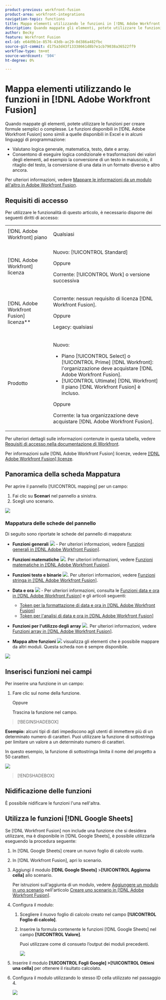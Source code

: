 ```yaml
---
product-previous: workfront-fusion
product-area: workfront-integrations
navigation-topic: functions
title: Mappa elementi utilizzando le funzioni in [!DNL Adobe Workfront Fusion]
description: Quando mappate gli elementi, potete utilizzare le funzioni per creare formule semplici o complesse.
author: Becky
feature: Workfront Fusion
exl-id: e64d9b1e-8576-43db-ac29-0d386a482fbc
source-git-commit: d175a3d43f13338661d8b7e1cb79038a36522ff9
workflow-type: tm+mt
source-wordcount: '504'
ht-degree: 0%

---
```


# Mappa elementi utilizzando le funzioni in [!DNL Adobe Workfront Fusion]

Quando mappate gli elementi, potete utilizzare le funzioni per creare formule semplici o complesse. Le funzioni disponibili in [!DNL Adobe Workfront Fusion] sono simili a quelle disponibili in Excel e in alcuni linguaggi di programmazione:

* Valutano logica generale, matematica, testo, date e array.
* Consentono di eseguire logica condizionale e trasformazioni dei valori degli elementi, ad esempio la conversione di un testo in maiuscolo, il ritaglio del testo, la conversione di una data in un formato diverso e altro ancora.

Per ulteriori informazioni, vedere [Mappare le informazioni da un modulo all&#39;altro in Adobe Workfront Fusion](../../workfront-fusion/mapping/map-information-between-modules.md).


## Requisiti di accesso

Per utilizzare le funzionalità di questo articolo, è necessario disporre dei seguenti diritti di accesso:

<table style="table-layout:auto">

<col>  
 <col>  
 <tbody>  
  <tr>  
   <td role="rowheader">[!DNL Adobe Workfront] piano</td>  
   <td> <p>Qualsiasi</p> </td>  
  </tr>  
  <tr data-mc-conditions="">  
   <td role="rowheader">[!DNL Adobe Workfront] licenza</td>  
   <td> <p>Nuovo: [!UICONTROL Standard]</p><p>Oppure</p><p>Corrente: [!UICONTROL Work] o versione successiva</p> </td>  
  </tr>  
  <tr>  
   <td role="rowheader">[!DNL Adobe Workfront Fusion] licenza**</td>  
   <td> 
   <p>Corrente: nessun requisito di licenza [!DNL Workfront Fusion].</p> 
   <p>Oppure</p> 
   <p>Legacy: qualsiasi </p> 
   </td>  
  </tr>  
  <tr>  
   <td role="rowheader">Prodotto</td>  
   <td> 
   <p>Nuovo:</p> <ul><li>Piano [!UICONTROL Select] o [!UICONTROL Prime] [!DNL Workfront]: l'organizzazione deve acquistare [!DNL Adobe Workfront Fusion].</li><li>[!UICONTROL Ultimate] [!DNL Workfront] Il piano [!DNL Workfront Fusion] è incluso.</li></ul> 
   <p>Oppure</p> 
   <p>Corrente: la tua organizzazione deve acquistare [!DNL Adobe Workfront Fusion].</p> 
   </td>  
  </tr> 
 </tbody>  
</table>

Per ulteriori dettagli sulle informazioni contenute in questa tabella, vedere [Requisiti di accesso nella documentazione di Workfront](/help/quicksilver/administration-and-setup/add-users/access-levels-and-object-permissions/access-level-requirements-in-documentation.md).

Per informazioni sulle [!DNL Adobe Workfront Fusion] licenze, vedere [[!DNL Adobe Workfront Fusion] licenze](../../workfront-fusion/get-started/license-automation-vs-integration.md).


## Panoramica della scheda Mappatura

Per aprire il pannello [!UICONTROL mapping] per un campo:

1. Fai clic su **Scenari** nel pannello a sinistra.
1. Scegli uno scenario.

![](assets/open-functions-bar.png)


### Mappatura delle schede del pannello

Di seguito sono riportate le schede del pannello di mappatura:

* **Funzioni generali** ![](assets/toolbar-icon-general-function.png) - Per ulteriori informazioni, vedere [Funzioni generali in [!DNL Adobe Workfront Fusion]](../../workfront-fusion/functions/general-functions.md).

* **Funzioni matematiche** ![](assets/toolbar-icon-math-functions.png). Per ulteriori informazioni, vedere [Funzioni matematiche in [!DNL Adobe Workfront Fusion]](../../workfront-fusion/functions/math-functions.md).

* **Funzioni testo e binarie** ![](assets/toolbar-icon-text&binary-functions.png). Per ulteriori informazioni, vedere [Funzioni stringa in [!DNL Adobe Workfront Fusion]](../../workfront-fusion/functions/string-functions.md).

* **Data e ora** ![](assets/toolbar-icon-date&time-functions.png) - Per ulteriori informazioni, consulta le [Funzioni data e ora in [!DNL Adobe Workfront Fusion]](../../workfront-fusion/functions/date-and-time-functions.md) e gli articoli seguenti:

   * [Token per la formattazione di data e ora in [!DNL Adobe Workfront Fusion]](../../workfront-fusion/functions/tokens-for-date-and-time-formatting.md)
   * [Token per l&#39;analisi di data e ora in [!DNL Adobe Workfront Fusion]](../../workfront-fusion/functions/tokens-for-date-and-time-parsing.md)

* **Funzioni per l&#39;utilizzo degli array** ![](assets/toolbar-icon-functions-for-arrays.png). Per ulteriori informazioni, vedere [Funzioni array in [!DNL Adobe Workfront Fusion]](../../workfront-fusion/functions/array-functions.md).

* **Mappa altre funzioni** ![](assets/toolbar-icon-functions-you-map-from-other-modules.png) visualizza gli elementi che è possibile mappare da altri moduli. Questa scheda non è sempre disponibile.

![](assets/functions-toolbar-350x189.png)

## Inserisci funzioni nei campi

Per inserire una funzione in un campo:

1. Fare clic sul nome della funzione.

   Oppure

   Trascina la funzione nel campo.


>[!BEGINSHADEBOX]

**Esempio:** alcuni tipi di dati impediscono agli utenti di immettere più di un determinato numero di caratteri. Puoi utilizzare la funzione di sottostringa per limitare un valore a un determinato numero di caratteri.

In questo esempio, la funzione di sottostringa limita il nome del progetto a 50 caratteri.

![](assets/example-meet-length-restriction-350x184.png)

>[!ENDSHADEBOX]

## Nidificazione delle funzioni

È possibile nidificare le funzioni l&#39;una nell&#39;altra.

## Utilizza le funzioni [!DNL Google Sheets]

Se [!DNL Workfront Fusion] non include una funzione che si desidera utilizzare, ma è disponibile in [!DNL Google Sheets], è possibile utilizzarla eseguendo la procedura seguente:

1. In [!DNL Google Sheets] creare un nuovo foglio di calcolo vuoto.
1. In [!DNL Workfront Fusion], apri lo scenario.
1. Aggiungi il modulo **[!DNL Google Sheets]** >**[!UICONTROL Aggiorna cella]** allo scenario.

   Per istruzioni sull&#39;aggiunta di un modulo, vedere [Aggiungere un modulo in uno scenario](../../workfront-fusion/scenarios/create-a-scenario.md#add) nell&#39;articolo [Creare uno scenario in [!DNL Adobe Workfront Fusion]](../../workfront-fusion/scenarios/create-a-scenario.md).

1. Configura il modulo:

   1. Scegliere il nuovo foglio di calcolo creato nel campo **[!UICONTROL Foglio di calcolo]**.
   1. Inserire la formula contenente le funzioni [!DNL Google Sheets] nel campo **[!UICONTROL Valore]**.

      Puoi utilizzare come di consueto l’output dei moduli precedenti.

      ![](assets/exploit-google-sheet-functions-350x218.png)

1. Inserire il modulo **[!UICONTROL Fogli Google] >[!UICONTROL Ottieni una cella]** per ottenere il risultato calcolato.
1. Configura il modulo utilizzando lo stesso ID cella utilizzato nel passaggio 4.

   ![](assets/exploit-google-sheet-functions-2-350x187.png)
